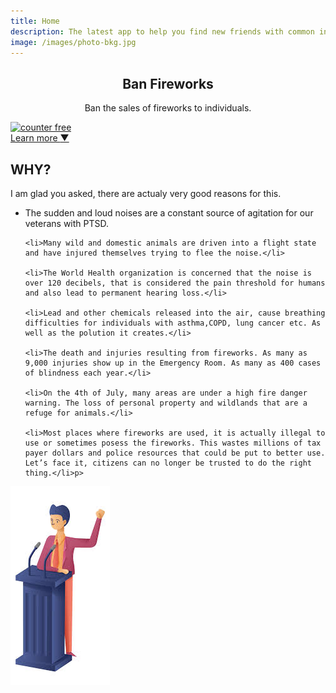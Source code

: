 ```yaml
---
title: Home
description: The latest app to help you find new friends with common interests.
image: /images/photo-bkg.jpg
---
```


<section class="hero" style="background-image: url({% include relative-src.html src=page.image %})">
	<div class="inner-hero text-container">
		<div class="hero-text-container">
			<h1 style="text-align:center;">Ban Fireworks</h1>
			<p style="text-align:center;">Ban the sales of fireworks to individuals.</p>
		</div>
	</div>
		<!-- hitwebcounter Code START -->
<a href="https://www.hitwebcounter.com" target="_blank">
<img src="https://hitwebcounter.com/counter/counter.php?page=7543230&style=0010&nbdigits=5&type=ip&initCount=0" title="Web Counter" Alt="counter free"   border="0" >
</a>          
	<div class="learn-more"><a href="#learn-more">Learn more <span class="arrow">&#x25BC;</span></a></div>
</section>

<div class="content">
	<section class="info" id="learn-more">
		<div class="container flex">
			<div class="text">
				<h2 class="editable">WHY?</h2>
				<p>I am glad you asked, there are actualy very good reasons for this.
				
<ul>
	<li>The sudden and loud noises are a constant source of agitation for our veterans with PTSD.</li>

	<li>Many wild and domestic animals are driven into a flight state and have injured themselves trying to flee the noise.</li>

	<li>The World Health organization is concerned that the noise is over 120 decibels, that is considered the pain threshold for humans and also lead to permanent hearing loss.</li>

	<li>Lead and other chemicals released into the air, cause breathing difficulties for individuals with asthma,COPD, lung cancer etc. As well as the polution it creates.</li>

	<li>The death and injuries resulting from fireworks. As many as 9,000 injuries show up in the Emergency Room. As many as 400 cases of blindness each year.</li>

	<li>On the 4th of July, many areas are under a high fire danger warning. The loss of personal property and wildlands that are a refuge for animals.</li>

	<li>Most places where fireworks are used, it is actually illegal to use or sometimes posess the fireworks. This wastes millions of tax payer dollars and police resources that could be put to better use. Let’s face it, citizens can no longer be trusted to do the right thing.</li>p>
</ul>			
			</div>
			<div class="image">
				<img class="editable" src="/images/podium.jpg" alt="podium" />
			</div>
		</div>
	</section>

	
</div>

